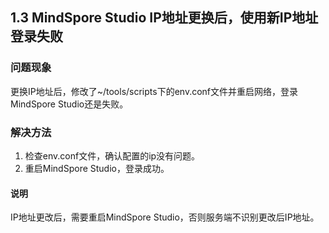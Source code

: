## 1.3  MindSpore Studio IP地址更换后，使用新IP地址登录失败
### 问题现象
更换IP地址后，修改了~/tools/scripts下的env.conf文件并重启网络，登录MindSpore Studio还是失败。

### 解决方法

1. 检查env.conf文件，确认配置的ip没有问题。
2. 重启MindSpore Studio，登录成功。
#### 说明
IP地址更改后，需要重启MindSpore Studio，否则服务端不识别更改后IP地址。
